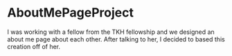 # AboutMePageProject
I was working with a fellow from the TKH fellowship and we designed an about me page about each other. After talking to her, I decided to based this creation off of her.
